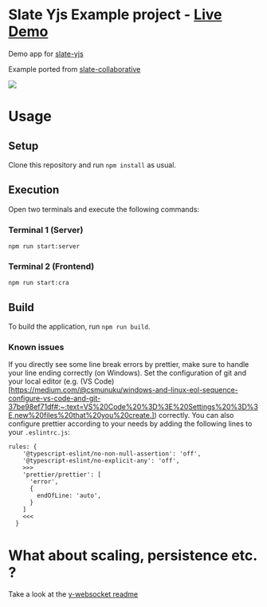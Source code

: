 # Slate Yjs Example project - [Live Demo](https://bitphinix.github.io/slate-yjs-example)

Demo app for [slate-yjs](https://github.com/bitphinix/slate-yjs)

Example ported from [slate-collaborative](https://github.com/cudr/slate-collaborative)

![](/public/preview.gif?raw=true)

# Usage

## Setup

Clone this repository and run `npm install` as usual.

## Execution

Open two terminals and execute the following commands:

### Terminal 1 (Server)

```
npm run start:server
```

### Terminal 2 (Frontend)

```
npm run start:cra
```

## Build

To build the application, run `npm run build`.

### Known issues

If you directly see some line break errors by prettier, make sure to handle your line ending correctly (on Windows).
Set the configuration of git and your local editor (e.g. (VS Code)[https://medium.com/@csmunuku/windows-and-linux-eol-sequence-configure-vs-code-and-git-37be98ef71df#:~:text=VS%20Code%20%3D%3E%20Settings%20%3D%3E,new%20files%20that%20you%20create.])
correctly. You can also configure prettier according to your needs by adding the following lines to your `.eslintrc.js`: 

```
rules: {
    '@typescript-eslint/no-non-null-assertion': 'off',
    '@typescript-eslint/no-explicit-any': 'off',
    >>>
    'prettier/prettier': [
      'error',
      {
        endOfLine: 'auto',
      }
    ]
    <<<
  }
```

# What about scaling, persistence etc. ?

Take a look at the [y-websocket readme](https://github.com/yjs/y-websocket)
